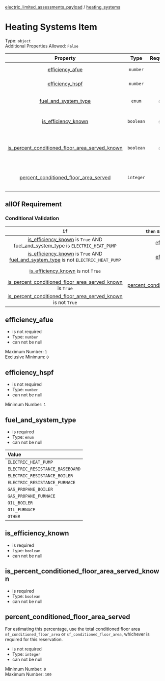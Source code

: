 


  
[electric_limited_assessments_payload](electric_limited_assessments_payload.md) / [heating_systems](heating_systems.md)
# Heating Systems Item
  
Type: `object`  
Additional Properties Allowed: `False`  
  

|Property|Type|Required|Format|Title|
| :---: | :---: | :---: | :---: | :---: |
|[efficiency_afue](#efficiency_afue)|`number`|||Efficiency AFUE|
|[efficiency_hspf](#efficiency_hspf)|`number`|||Efficiency HSPF|
|[fuel_and_system_type](#fuel_and_system_type)|`enum`|:white_check_mark:||Fuel and system type|
|[is_efficiency_known](#is_efficiency_known)|`boolean`|:white_check_mark:||Is efficiency known|
|[is_percent_conditioned_floor_area_served_known](#is_percent_conditioned_floor_area_served_known)|`boolean`|:white_check_mark:||Is percent conditioned floor area served known|
|[percent_conditioned_floor_area_served](#percent_conditioned_floor_area_served)|`integer`|||Percent conditioned floor area served|
  

## allOf Requirement
  

### Conditional Validation
  

|`if`|`then` should be present|should `not` be present|comment|
| :---: | :---: | :---: | :---: |
|[is_efficiency_known](#is_efficiency_known) is `True` AND [fuel_and_system_type](#fuel_and_system_type) is `ELECTRIC_HEAT_PUMP`|[efficiency_hspf](#efficiency_hspf)|||
|[is_efficiency_known](#is_efficiency_known) is `True` AND [fuel_and_system_type](#fuel_and_system_type) is not `ELECTRIC_HEAT_PUMP`|[efficiency_afue](#efficiency_afue)|||
|[is_efficiency_known](#is_efficiency_known) is not `True`||[efficiency_hspf](#efficiency_hspf)<br>[efficiency_afue](#efficiency_afue)||
|[is_percent_conditioned_floor_area_served_known](#is_percent_conditioned_floor_area_served_known) is `True`|[percent_conditioned_floor_area_served](#percent_conditioned_floor_area_served)|||
|[is_percent_conditioned_floor_area_served_known](#is_percent_conditioned_floor_area_served_known) is not `True`||[percent_conditioned_floor_area_served](#percent_conditioned_floor_area_served)||

## efficiency_afue
  
  
  

- is not required
- Type: `number`
- can not be null
  
Maximum Number: `1`  
Exclusive Minimum: `0`
## efficiency_hspf
  
  
  

- is not required
- Type: `number`
- can not be null
  
Minimum Number: `1`
## fuel_and_system_type
  
  
  

- is required
- Type: `enum`
- can not be null
  

|Value|
| :--- |
|`ELECTRIC_HEAT_PUMP`|
|`ELECTRIC_RESISTANCE_BASEBOARD`|
|`ELECTRIC_RESISTANCE_BOILER`|
|`ELECTRIC_RESISTANCE_FURNACE`|
|`GAS_PROPANE_BOILER`|
|`GAS_PROPANE_FURNACE`|
|`OIL_BOILER`|
|`OIL_FURNACE`|
|`OTHER`|

## is_efficiency_known
  
  
  

- is required
- Type: `boolean`
- can not be null

## is_percent_conditioned_floor_area_served_known
  
  
  

- is required
- Type: `boolean`
- can not be null

## percent_conditioned_floor_area_served
  
For estimating this percentage, use the total conditioned floor area `mf_conditioned_floor_area` or `sf_conditioned_floor_area`, whichever is required for this reservation.  
  

- is not required
- Type: `integer`
- can not be null
  
Minimum Number: `0`  
Maximum Number: `100`